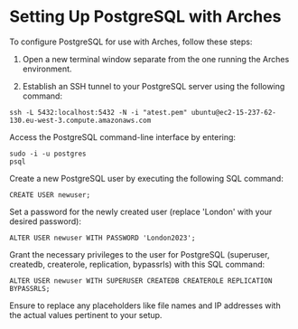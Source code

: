 # Setting Up PostgreSQL with Arches

To configure PostgreSQL for use with Arches, follow these steps:

1. Open a new terminal window separate from the one running the Arches environment.

2. Establish an SSH tunnel to your PostgreSQL server using the following command:

```
ssh -L 5432:localhost:5432 -N -i "atest.pem" ubuntu@ec2-15-237-62-130.eu-west-3.compute.amazonaws.com

```
Access the PostgreSQL command-line interface by entering:
```
sudo -i -u postgres
psql
```
Create a new PostgreSQL user by executing the following SQL command:
```
CREATE USER newuser;
```
Set a password for the newly created user (replace 'London' with your desired password):
```
ALTER USER newuser WITH PASSWORD 'London2023';
```
Grant the necessary privileges to the user for PostgreSQL (superuser, createdb, createrole, replication, bypassrls) with this SQL command:

```
ALTER USER newuser WITH SUPERUSER CREATEDB CREATEROLE REPLICATION BYPASSRLS;
```
Ensure to replace any placeholders like file names and IP addresses with the actual values pertinent to your setup.
